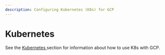 ```yaml
---
description: Configuring Kubernetes (K8s) for GCP
---
```


# Kubernetes

See the [Kubernetes ](broken-reference)section for information about how to use K8s with GCP.
